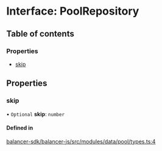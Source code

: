 # Interface: PoolRepository

## Table of contents

### Properties

- [skip](PoolRepository.md#skip)

## Properties

### skip

• `Optional` **skip**: `number`

#### Defined in

[balancer-sdk/balancer-js/src/modules/data/pool/types.ts:4](https://github.com/balancer-labs/balancer-sdk/blob/c094037b/balancer-js/src/modules/data/pool/types.ts#L4)
